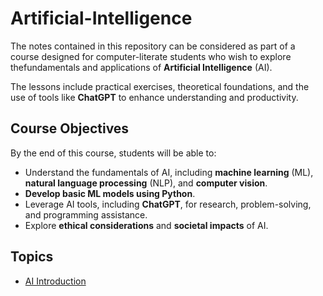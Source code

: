# Artificial-Intelligence

The notes contained in this repository can be considered as part of a course designed for computer-literate students who wish to explore thefundamentals and applications of **Artificial Intelligence** (AI). 

The lessons include practical exercises, theoretical foundations, and the use of tools like **ChatGPT** to enhance understanding and productivity.

## Course Objectives

By the end of this course, students will be able to:

- Understand the fundamentals of AI, including **machine learning** (ML), **natural language processing** (NLP), and **computer vision**.
- **Develop basic ML models using Python**.
- Leverage AI tools, including **ChatGPT**, for research, problem-solving, and programming assistance.
- Explore **ethical considerations** and **societal impacts** of AI.

## Topics

- [AI Introduction](AI-introduction.md)
